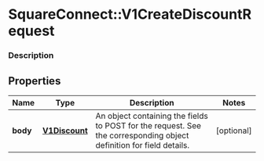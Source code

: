 # SquareConnect::V1CreateDiscountRequest

### Description



## Properties
Name | Type | Description | Notes
------------ | ------------- | ------------- | -------------
**body** | [**V1Discount**](V1Discount.md) | An object containing the fields to POST for the request.  See the corresponding object definition for field details. | [optional] 


